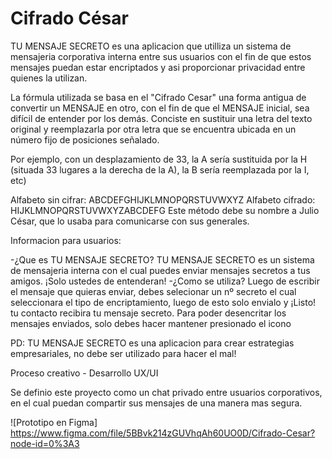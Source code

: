 # Cifrado César

TU MENSAJE SECRETO es una aplicacion que utilliza un sistema de mensajeria corporativa interna entre sus usuarios con el fin de que estos mensajes puedan estar encriptados y asi proporcionar privacidad entre quienes la utilizan.

La fórmula utilizada se basa en el "Cifrado Cesar" una forma antigua de convertir un MENSAJE en otro, con el fin de que el MENSAJE inicial, sea difícil de entender por los demás. Conciste en sustituir una letra del texto original y reemplazarla por otra letra que se encuentra ubicada en un número fijo de posiciones señalado.

Por ejemplo, con un desplazamiento de 33, la A sería sustituida por la H (situada 33 lugares a la derecha de la A), la B sería reemplazada por la I, etc)

Alfabeto sin cifrar: ABCDEFGHIJKLMNOPQRSTUVWXYZ Alfabeto cifrado: HIJKLMNOPQRSTUVWXYZABCDEFG Este método debe su nombre a Julio César, que lo usaba para comunicarse con sus generales.

Informacion para usuarios:

-¿Que es TU MENSAJE SECRETO? TU MENSAJE SECRETO es un sistema de mensajeria interna con el cual puedes enviar mensajes secretos a tus amigos. ¡Solo ustedes de entenderan! -¿Como se utiliza? Luego de escribir el mensaje que quieras enviar, debes selecionar un nº secreto el cual seleccionara el tipo de encriptamiento, luego de esto solo envialo y ¡Listo! tu contacto recibira tu mensaje secreto. Para poder desencritar los mensajes enviados, solo debes hacer mantener presionado el icono

PD: TU MENSAJE SECRETO es una aplicacion para crear estrategias empresariales, no debe ser utilizado para hacer el mal!

Proceso creativo - Desarrollo UX/UI

Se definio este proyecto como un chat privado entre usuarios corporativos, en el cual puedan compartir sus mensajes de una manera mas segura. 

![Prototipo en Figma] https://www.figma.com/file/5BBvk214zGUVhqAh60UO0D/Cifrado-Cesar?node-id=0%3A3
